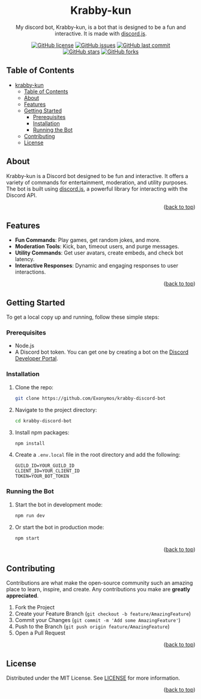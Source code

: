 <div align="center">

# Krabby-kun

My discord bot, Krabby-kun, is a bot that is designed to be a fun and interactive. It is made with [discord.js](https://discord.js.org/).

[![GitHub license](https://img.shields.io/github/license/Exonymos/krabby-discord-bot)](https://github.com/Exonymos/krabby-discord-bot/blob/main/LICENSE)
[![GitHub issues](https://img.shields.io/github/issues/Exonymos/krabby-discord-bot)](https://github.com/Exonymos/krabby-discord-bot/issues)
[![GitHub last commit](https://img.shields.io/github/last-commit/Exonymos/krabby-discord-bot)](https://github.com/Exonymos/krabby-discord-bot/commits/main)<br>
[![GitHub stars](https://img.shields.io/github/stars/Exonymos/krabby-discord-bot)](https://github.com/Exonymos/krabby-discord-bot/stargazers)
[![GitHub forks](https://img.shields.io/github/forks/Exonymos/krabby-discord-bot)](https://github.com/Exonymos/krabby-discord-bot/network)

</div>

## Table of Contents

- [krabby-kun](#krabby-kun)
  - [Table of Contents](#table-of-contents)
  - [About](#about)
  - [Features](#features)
  - [Getting Started](#getting-started)
    - [Prerequisites](#prerequisites)
    - [Installation](#installation)
    - [Running the Bot](#running-the-bot)
  - [Contributing](#contributing)
  - [License](#license)

## About

Krabby-kun is a Discord bot designed to be fun and interactive. It offers a variety of commands for entertainment, moderation, and utility purposes. The bot is built using [discord.js](https://discord.js.org/), a powerful library for interacting with the Discord API.

<p align="right">(<a href="#top">back to top</a>)</p>

## Features

- **Fun Commands**: Play games, get random jokes, and more.
- **Moderation Tools**: Kick, ban, timeout users, and purge messages.
- **Utility Commands**: Get user avatars, create embeds, and check bot latency.
- **Interactive Responses**: Dynamic and engaging responses to user interactions.

<p align="right">(<a href="#top">back to top</a>)</p>

## Getting Started

To get a local copy up and running, follow these simple steps:

### Prerequisites

- Node.js
- A Discord bot token. You can get one by creating a bot on the [Discord Developer Portal](https://discord.com/developers/applications).


### Installation

1. Clone the repo:
    ```sh
    git clone https://github.com/Exonymos/krabby-discord-bot
    ```
2. Navigate to the project directory:
    ```sh
    cd krabby-discord-bot
    ```
3. Install npm packages:
    ```sh
    npm install
    ```
4. Create a `.env.local` file in the root directory and add the following:
    ```env
    GUILD_ID=YOUR_GUILD_ID
    CLIENT_ID=YOUR_CLIENT_ID
    TOKEN=YOUR_BOT_TOKEN
    ```

### Running the Bot

1. Start the bot in development mode:
    ```sh
    npm run dev
    ```
2. Or start the bot in production mode:
    ```sh
    npm start
    ```

<p align="right">(<a href="#top">back to top</a>)</p>

## Contributing

Contributions are what make the open-source community such an amazing place to learn, inspire, and create. Any contributions you make are **greatly appreciated**.

1. Fork the Project
2. Create your Feature Branch (`git checkout -b feature/AmazingFeature`)
3. Commit your Changes (`git commit -m 'Add some AmazingFeature'`)
4. Push to the Branch (`git push origin feature/AmazingFeature`)
5. Open a Pull Request

<p align="right">(<a href="#top">back to top</a>)</p>

## License

Distributed under the MIT License. See [LICENSE](https://github.com/Exonymos/exonymos.me/blob/main/LICENSE) for more information.


<p align="right">(<a href="#top">back to top</a>)</p>

